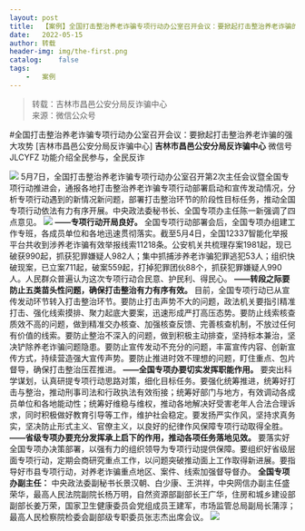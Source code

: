 ```yaml
---
layout:	post
title:	【案例】全国打击整治养老诈骗专项行动办公室召开会议：要掀起打击整治养老诈骗的强大攻势
date:	2022-05-15
author:	转载
header-img:	img/the-first.png
catalog:	false
tags:
	-	案例
---
```


<blockquote><p>转载：吉林市昌邑公安分局反诈骗中心<br>
来源：微信公众号</p></blockquote>

#全国打击整治养老诈骗专项行动办公室召开会议：要掀起打击整治养老诈骗的强大攻势
[吉林市昌邑公安分局反诈骗中心]
**吉林市昌邑公安分局反诈骗中心**
微信号JLCYFZ
功能介绍全民参与，全民反诈

![]({{site.baseurl}}/postimg/47YibzbWEUg3qBo1icsE2SaibW9NiaysJycPjXV11GYHPuibKgziaPchRHl7je5JlVr6QtY2cgic9cvFzibVsGvWicbg6Hg.jpeg)
5月7日，全国打击整治养老诈骗专项行动办公室召开第2次主任会议暨全国专项行动推进会，通报各地打击整治养老诈骗专项行动部署启动和宣传发动情况，分析专项行动遇到的新情况新问题，部署打击整治环节的阶段性目标任务，推动全国专项行动依法有力有序开展。中央政法委秘书长、全国专项办主任陈一新强调了四点意见。
![]({{site.baseurl}}/postimg/78XNpK3Wmscicuj6YPrFaJtu6z6lwaJB7WBpq11M1m6G3EqG6aaCibLhgiaCVluB0ibTlO5W1dTn7lHC71Q2AGUvnQ.jpeg)
**——专项行动开局良好。**
全国专项行动部署会后，全国专项办组建工作专班，各成员单位和各地迅速贯彻落实。截至5月4日，全国12337智能化举报平台共收到涉养老诈骗有效举报线索11218条。公安机关共梳理存案1981起，现已破获990起，抓获犯罪嫌疑人982人；集中抓捕涉养老诈骗犯罪逃犯53人；组织快破现案，已立案711起，破案559起，打掉犯罪团伙88个，抓获犯罪嫌疑人990人。人民群众普遍认为这次专项行动合民意、护民利、得民心。
**——转段之际要防止五类苗头性问题，确保打击整治有力有序有效。**
目前，全国专项行动已从宣传发动环节转入打击整治环节。要防止打击声势不大的问题，政法机关要指引精准打击、强化线索摸排、聚力起底大要案，迅速形成严打高压态势。要防止线索核查质效不高的问题，做到精准交办核查、加强核查反馈、完善核查机制，不放过任何有价值的线索。要防止整治不深入的问题，做到积极主动排查，坚持标本兼治，坚决铲除养老诈骗问题隐患。要防止宣传发动不充分的问题，丰富宣传内容、创新宣传方式，持续营造强大宣传声势。要防止推进时效不理想的问题，盯住重点、包片督导，确保打击整治压茬推进。
**——全国专项办要切实发挥职能作用。**
要突出科学谋划，认真研提专项行动思路对策，细化目标任务。要强化统筹推进，统筹好打击与整治，推动刑事司法和行政执法有效衔接；统筹好部门与地方，有效调动各成员单位和各地能动性；统筹好维稳与维权，推动各地解决好受害老年人合法合理诉求，同时积极做好教育引导等工作，维护社会稳定。要发扬严实作风，坚持求真务实，坚决防止形式主义、官僚主义，以良好的纪律作风保障专项行动取得全胜。
**——省级专项办要充分发挥承上启下的作用，推动各项任务落地见效。**
要落实好全国专项办决策部署，以强有力的组织领导为专项行动提供保障。要组织好省级层面专项行动，定期会商研究重点工作，以问题突破推动面上工作取得新进展。要指导好市县专项行动，对养老诈骗重点地区、案件、线索加强督导督办。
**全国专项办副主任：**
中央政法委副秘书长景汉朝、白少康、王洪祥，中央网信办副主任盛荣华，最高人民法院副院长杨万明，自然资源部副部长王广华，住房和城乡建设部副部长姜万荣，国家卫生健康委员会党组成员王建军，市场监管总局副局长蒲淳；最高人民检察院检委会副部级专职委员张志杰出席会议。
![]({{site.baseurl}}/postimg/7f48KExj8S5r2SoPGyAOBicw10ceBIVvVyAZKyXZwOMhprgf3NnMPSWTyzkYmZdk4yWdHpCzz9cCQXib3ubBvAOA.jpeg)
